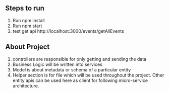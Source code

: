## Steps to run
1. Run npm install
2. Run npm start 
3. test get api http://localhost:3000/events/getAllEvents

## About Project

1. controllers are responsible for only getting and sending the data
2. Business Logic will be written into services
3. Model is about metadata or schema of a particular  entity
4. Helper section is for file which will be used throughout the project. Other entity apis can be used here as client for following micro-service architecture. 
